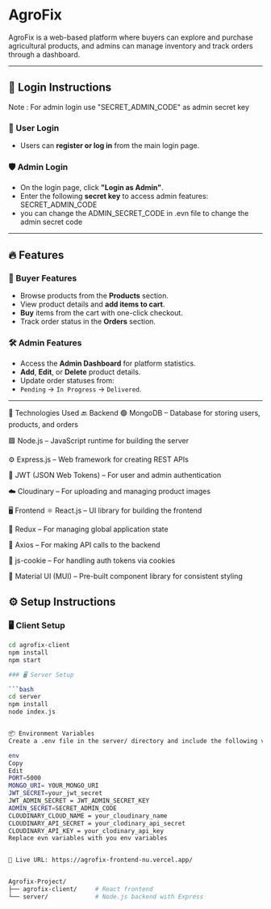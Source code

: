 # AgroFix

AgroFix is a web-based platform where buyers can explore and purchase agricultural products, and admins can manage inventory and track orders through a dashboard.

---


## 🔐 Login Instructions

Note : For admin login use "SECRET_ADMIN_CODE" as admin secret key

### 👤 User Login
- Users can **register or log in** from the main login page.

### 🛡️ Admin Login
- On the login page, click **"Login as Admin"**.
- Enter the following **secret key** to access admin features: SECRET_ADMIN_CODE
- you can change the ADMIN_SECRET_CODE in .evn file to change the admin secret code  


---

## 🔥 Features

### 🛒 Buyer Features
- Browse products from the **Products** section.
- View product details and **add items to cart**.
- **Buy** items from the cart with one-click checkout.
- Track order status in the **Orders** section.

### 🛠️ Admin Features
- Access the **Admin Dashboard** for platform statistics.
- **Add**, **Edit**, or **Delete** product details.
- Update order statuses from:
- `Pending` → `In Progress` → `Delivered`.

---


🧰 Technologies Used
🔙 Backend
🟢 MongoDB – Database for storing users, products, and orders

🟩 Node.js – JavaScript runtime for building the server

⚙️ Express.js – Web framework for creating REST APIs

🔐 JWT (JSON Web Tokens) – For user and admin authentication

☁️ Cloudinary – For uploading and managing product images

🖥️ Frontend
⚛️ React.js – UI library for building the frontend

🔄 Redux – For managing global application state

📡 Axios – For making API calls to the backend

🍪 js-cookie – For handling auth tokens via cookies

🎨 Material UI (MUI) – Pre-built component library for consistent styling


## ⚙️ Setup Instructions

### 🖥️ Client Setup

```bash
cd agrofix-client
npm install
npm start

### 🖥️ Server Setup

```bash
cd server
npm install
node index.js


📦 Environment Variables
Create a .env file in the server/ directory and include the following values:

env
Copy
Edit
PORT=5000
MONGO_URI= YOUR_MONGO_URI
JWT_SECRET=your_jwt_secret
JWT_ADMIN_SECRET = JWT_ADMIN_SECRET_KEY
ADMIN_SECRET=SECRET_ADMIN_CODE
CLOUDINARY_CLOUD_NAME = your_cloudinary_name
CLOUDINARY_API_SECRET = your_clodinary_api_secret
CLOUDINARY_API_KEY = your_clodinary_api_key
Replace evn variables with you env variables


🔗 Live URL: https://agrofix-frontend-nu.vercel.app/


Agrofix-Project/
├── agrofix-client/     # React frontend
└── server/             # Node.js backend with Express





